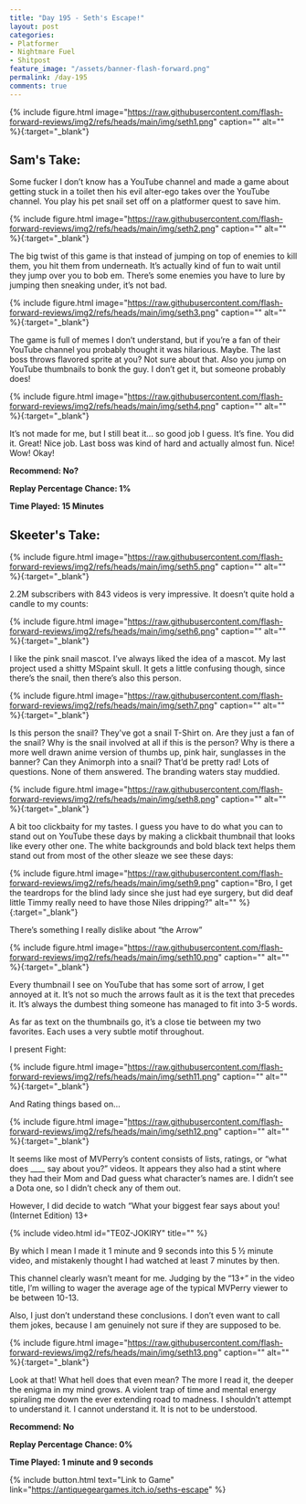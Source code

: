```yaml
---
title: "Day 195 - Seth's Escape!"
layout: post
categories:
- Platformer
- Nightmare Fuel
- Shitpost
feature_image: "/assets/banner-flash-forward.png"
permalink: /day-195
comments: true
---
```


{% include figure.html image="https://raw.githubusercontent.com/flash-forward-reviews/img2/refs/heads/main/img/seth1.png" caption="" alt="" %}{:target="_blank"}
 
## Sam's Take:

Some fucker I don’t know has a YouTube channel and made a game about getting stuck in a toilet then his evil alter-ego takes over the YouTube channel. You play his pet snail set off on a platformer quest to save him.

{% include figure.html image="https://raw.githubusercontent.com/flash-forward-reviews/img2/refs/heads/main/img/seth2.png" caption="" alt="" %}{:target="_blank"}

The big twist of this game is that instead of jumping on top of enemies to kill them, you hit them from underneath. It’s actually kind of fun to wait until they jump over you to bob em. There’s some enemies you have to lure by jumping then sneaking under, it’s not bad.

{% include figure.html image="https://raw.githubusercontent.com/flash-forward-reviews/img2/refs/heads/main/img/seth3.png" caption="" alt="" %}{:target="_blank"}

The game is full of memes I don’t understand, but if you’re a fan of their YouTube channel you probably thought it was hilarious. Maybe. The last boss throws flavored sprite at you? Not sure about that. Also you jump on YouTube thumbnails to bonk the guy. I don’t get it, but someone probably does!

{% include figure.html image="https://raw.githubusercontent.com/flash-forward-reviews/img2/refs/heads/main/img/seth4.png" caption="" alt="" %}{:target="_blank"}

It’s not made for me, but I still beat it... so good job I guess. It’s fine. You did it. Great! Nice job. Last boss was kind of hard and actually almost fun. Nice! Wow! Okay!

**Recommend: No?**

**Replay Percentage Chance: 1%**

**Time Played: 15 Minutes** 

## Skeeter's Take:

{% include figure.html image="https://raw.githubusercontent.com/flash-forward-reviews/img2/refs/heads/main/img/seth5.png" caption="" alt="" %}{:target="_blank"}

2.2M subscribers with 843 videos is very impressive. It doesn’t quite hold a candle to my counts: 

{% include figure.html image="https://raw.githubusercontent.com/flash-forward-reviews/img2/refs/heads/main/img/seth6.png" caption="" alt="" %}{:target="_blank"}

I like the pink snail mascot. I’ve always liked the idea of a mascot. My last project used a shitty MSpaint skull. 
It gets a little confusing though, since there’s the snail, then there’s also this person. 

{% include figure.html image="https://raw.githubusercontent.com/flash-forward-reviews/img2/refs/heads/main/img/seth7.png" caption="" alt="" %}{:target="_blank"}

Is this person the snail? They've got a snail T-Shirt on. Are they just a fan of the snail? Why is the snail involved at all if this is the person?  Why is there a more well drawn anime version of thumbs up, pink hair, sunglasses in the banner? Can they Animorph into a snail? That’d be pretty rad!
Lots of questions. None of them answered. The branding waters stay muddied. 

{% include figure.html image="https://raw.githubusercontent.com/flash-forward-reviews/img2/refs/heads/main/img/seth8.png" caption="" alt="" %}{:target="_blank"}

A bit too clickbaity for my tastes. I guess you have to do what you can to stand out on YouTube these days by making a clickbait thumbnail that looks like every other one. The white backgrounds and bold black text helps them stand out from most of the other sleaze we see these days: 

{% include figure.html image="https://raw.githubusercontent.com/flash-forward-reviews/img2/refs/heads/main/img/seth9.png" caption="Bro, I get the teardrops for the blind lady since she just had eye surgery, but did deaf little Timmy really need to have those Niles dripping?" alt="" %}{:target="_blank"}

There’s something I really dislike about “the Arrow”

{% include figure.html image="https://raw.githubusercontent.com/flash-forward-reviews/img2/refs/heads/main/img/seth10.png" caption="" alt="" %}{:target="_blank"}

Every thumbnail I see on YouTube that has some sort of arrow, I get annoyed at it. It’s not so much the arrows fault as it is the text that precedes it. It’s always the dumbest thing someone has managed to fit into 3-5 words. 

As far as text on the thumbnails go, it’s a close tie between my two favorites. Each uses a very subtle motif throughout. 

I present Fight: 

{% include figure.html image="https://raw.githubusercontent.com/flash-forward-reviews/img2/refs/heads/main/img/seth11.png" caption="" alt="" %}{:target="_blank"}

And Rating things based on…

{% include figure.html image="https://raw.githubusercontent.com/flash-forward-reviews/img2/refs/heads/main/img/seth12.png" caption="" alt="" %}{:target="_blank"}

It seems like most of MVPerry’s content consists of lists, ratings, or “what does ____ say about you?” videos. It appears they also had a stint where they had their Mom and Dad guess what character’s names are. I didn’t see a Dota one, so I didn’t check any of them out. 

However, I did decide to watch “What your biggest fear says about you! (Internet Edition) 13+

{% include video.html id="TE0Z-JOKlRY" title="" %}

By which I mean I made it 1 minute and 9 seconds into this 5 ½ minute video, and mistakenly thought I had watched at least 7 minutes by then. 

This channel clearly wasn’t meant for me. Judging by the “13+” in the video title, I’m willing to wager the average age of the typical MVPerry viewer to be between 10-13. 

Also, I just don’t understand these conclusions. I don’t even want to call them jokes, because I am genuinely not sure if they are supposed to be.

{% include figure.html image="https://raw.githubusercontent.com/flash-forward-reviews/img2/refs/heads/main/img/seth13.png" caption="" alt="" %}{:target="_blank"}

Look at that!
What hell does that even mean? The more I read it, the deeper the enigma in my mind grows. A violent trap of time and mental energy spiraling me down the ever extending road to madness. I shouldn’t attempt to understand it. I cannot understand it. It is not to be understood. 

**Recommend: No**

**Replay Percentage Chance: 0%**

**Time Played: 1 minute and 9 seconds**

{% include button.html text="Link to Game" link="https://antiquegeargames.itch.io/seths-escape" %}